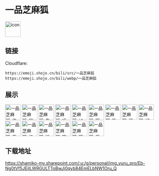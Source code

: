 # 一品芝麻狐
<img src="https://emoji.shojo.cn/bili/src/一品芝麻狐/icon.png" width="50" height="50" alt="icon">

## 链接
Cloudflare:
```
https://emoji.shojo.cn/bili/src/一品芝麻狐
https://emoji.shojo.cn/bili/webp/一品芝麻狐
```
## 展示
<img src="https://emoji.shojo.cn/bili/src/一品芝麻狐/一品芝麻狐-伤心.png" width="50" height="50" alt="一品芝麻狐-伤心">
<img src="https://emoji.shojo.cn/bili/src/一品芝麻狐/一品芝麻狐-嘿嘿.png" width="50" height="50" alt="一品芝麻狐-嘿嘿">
<img src="https://emoji.shojo.cn/bili/src/一品芝麻狐/一品芝麻狐-告辞.png" width="50" height="50" alt="一品芝麻狐-告辞">
<img src="https://emoji.shojo.cn/bili/src/一品芝麻狐/一品芝麻狐-啧.png" width="50" height="50" alt="一品芝麻狐-啧">
<img src="https://emoji.shojo.cn/bili/src/一品芝麻狐/一品芝麻狐-加急.png" width="50" height="50" alt="一品芝麻狐-加急">
<img src="https://emoji.shojo.cn/bili/src/一品芝麻狐/一品芝麻狐-啊.png" width="50" height="50" alt="一品芝麻狐-啊">
<img src="https://emoji.shojo.cn/bili/src/一品芝麻狐/一品芝麻狐-晚安.png" width="50" height="50" alt="一品芝麻狐-晚安">
<img src="https://emoji.shojo.cn/bili/src/一品芝麻狐/一品芝麻狐-懵.png" width="50" height="50" alt="一品芝麻狐-懵">
<img src="https://emoji.shojo.cn/bili/src/一品芝麻狐/一品芝麻狐-好气哦.png" width="50" height="50" alt="一品芝麻狐-好气哦">
<img src="https://emoji.shojo.cn/bili/src/一品芝麻狐/一品芝麻狐-无语.png" width="50" height="50" alt="一品芝麻狐-无语">
<img src="https://emoji.shojo.cn/bili/src/一品芝麻狐/一品芝麻狐-投币.png" width="50" height="50" alt="一品芝麻狐-投币">
<img src="https://emoji.shojo.cn/bili/src/一品芝麻狐/一品芝麻狐-馋.png" width="50" height="50" alt="一品芝麻狐-馋">
<img src="https://emoji.shojo.cn/bili/src/一品芝麻狐/一品芝麻狐-略略略.png" width="50" height="50" alt="一品芝麻狐-略略略">
<img src="https://emoji.shojo.cn/bili/src/一品芝麻狐/一品芝麻狐-狐狐冲呀.png" width="50" height="50" alt="一品芝麻狐-狐狐冲呀">
<img src="https://emoji.shojo.cn/bili/src/一品芝麻狐/一品芝麻狐-爱你呀.png" width="50" height="50" alt="一品芝麻狐-爱你呀">

## 下载地址

https://shamiko-my.sharepoint.com/:u:/g/personal/img_yuru_pro/Eb-Ng0tVf5JEilLWRGULTToBwJi0qyb84EmELbNW1Oru_Q